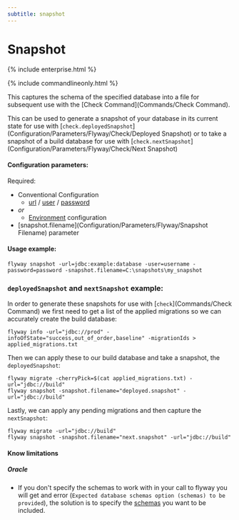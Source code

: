 ```yaml
---
subtitle: snapshot
---
```


# Snapshot

{% include enterprise.html %}

{% include commandlineonly.html %}

This captures the schema of the specified database into a file for subsequent use with the [Check Command](Commands/Check Command).

This can be used to generate a snapshot of your database in its current state for use with [`check.deployedSnapshot`](Configuration/Parameters/Flyway/Check/Deployed Snapshot)
or to take a snapshot of a build database for use with [`check.nextSnapshot`](Configuration/Parameters/Flyway/Check/Next Snapshot)

#### Configuration parameters:
Required:
* Conventional Configuration
  * [url](Configuration/Parameters/Environments/url) / [user](Configuration/Parameters/Environments/user) / [password](Configuration/Parameters/Environments/password)
* _or_ 
  * [Environment](Configuration/Parameters/Flyway/environment) configuration
* [snapshot.filename](Configuration/Parameters/Flyway/Snapshot Filename) parameter


#### Usage example:

```
flyway snapshot -url=jdbc:example:database -user=username -password=password -snapshot.filename=C:\snapshots\my_snapshot
```

### `deployedSnapshot` and `nextSnapshot` example:

In order to generate these snapshots for use with [`check`](Commands/Check Command) we first need to get a list of the applied migrations
so we can accurately create the build database:

```
flyway info -url="jdbc://prod" -infoOfState="success,out_of_order,baseline" -migrationIds > applied_migrations.txt
```

Then we can apply these to our build database and take a snapshot, the `deployedSnapshot`:

```
flyway migrate -cherryPick=$(cat applied_migrations.txt) -url="jdbc://build"
flyway snapshot -snapshot.filename="deployed.snapshot" -url="jdbc://build"
```

Lastly, we can apply any pending migrations and then capture the `nextSnapshot`:

```
flyway migrate -url="jdbc://build"
flyway snapshot -snapshot.filename="next.snapshot" -url="jdbc://build"
```
#### Know limitations
##### Oracle
- If you don't specify the schemas to work with in your call to flyway you will get and error (`Expected database schemas option (schemas) to be provided`), the solution is to specify the [schemas](Configuration/Parameters/Environments/Schemas) you want to be included.
